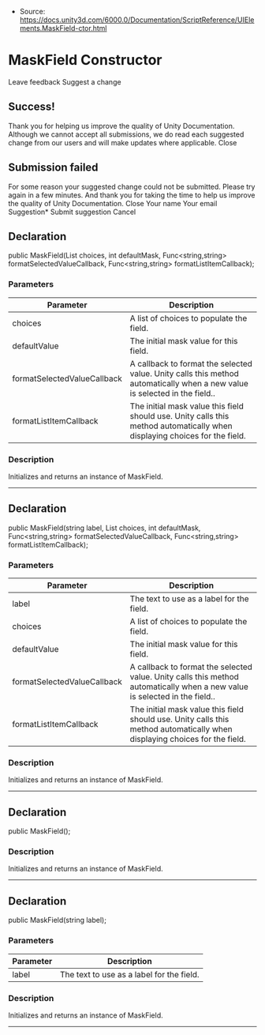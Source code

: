 * Source: https://docs.unity3d.com/6000.0/Documentation/ScriptReference/UIElements.MaskField-ctor.html

# MaskField Constructor
Leave feedback
Suggest a change
## Success!
Thank you for helping us improve the quality of Unity Documentation. Although we cannot accept all submissions, we do read each suggested change from our users and will make updates where applicable.
Close
## Submission failed
For some reason your suggested change could not be submitted. Please <a>try again</a> in a few minutes. And thank you for taking the time to help us improve the quality of Unity Documentation.
Close
Your name Your email Suggestion* Submit suggestion
Cancel
## Declaration
public MaskField(List<string> choices, int defaultMask, Func<string,string> formatSelectedValueCallback, Func<string,string> formatListItemCallback); 
### Parameters
Parameter | Description  
---|---  
choices | A list of choices to populate the field.  
defaultValue | The initial mask value for this field.  
formatSelectedValueCallback | A callback to format the selected value. Unity calls this method automatically when a new value is selected in the field..  
formatListItemCallback | The initial mask value this field should use. Unity calls this method automatically when displaying choices for the field.  
### Description
Initializes and returns an instance of MaskField. 
* * *
## Declaration
public MaskField(string label, List<string> choices, int defaultMask, Func<string,string> formatSelectedValueCallback, Func<string,string> formatListItemCallback); 
### Parameters
Parameter | Description  
---|---  
label | The text to use as a label for the field.  
choices | A list of choices to populate the field.  
defaultValue | The initial mask value for this field.  
formatSelectedValueCallback | A callback to format the selected value. Unity calls this method automatically when a new value is selected in the field..  
formatListItemCallback | The initial mask value this field should use. Unity calls this method automatically when displaying choices for the field.  
### Description
Initializes and returns an instance of MaskField. 
* * *
## Declaration
public MaskField(); 
### Description
Initializes and returns an instance of MaskField. 
* * *
## Declaration
public MaskField(string label); 
### Parameters
Parameter | Description  
---|---  
label | The text to use as a label for the field.  
### Description
Initializes and returns an instance of MaskField. 
* * *
